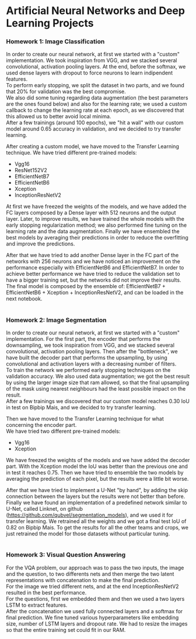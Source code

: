 
# Artificial Neural Networks and Deep Learning Projects

### Homework 1: Image Classification

In order to create our neural network, at first we started with a "custom" implementation. We took inspiration from VGG, and we stacked several convolutional, activation pooling layers. At the end, before the softmax, we used dense layers with dropout to force neurons to learn indipendent features.  
To perform early stopping, we split the dataset in two parts, and we found that 20% for validation was the best compromise.  
We also did some tuning regarding data augmentation (the best parameters are the ones found below) and also for the learning rate; we used a custom callback to change the learning rate at each epoch, as we discovered that this allowed us to better avoid local minima.  
After a few trainings (around 100 epochs), we "hit a wall" with our custom model around 0.65 accuracy in validation, and we decided to try transfer learning.

After creating a custom model, we have moved to the Transfer Learning technique. We have tried different pre-trained models:
* Vgg16
* ResNet152V2
* EfficientNetB7
* EfficientNetB6
* Xception
* InceptionResNetV2

At first we have freezed the weights of the models, and we have added the FC layers composed by a Dense layer with 512 neurons and the output layer. Later, to improve results, we have trained the whole models with the early stopping regularization method; we also performed fine tuning on the learning rate and the data augmentation. Finally we have ensembled the best models by averaging their predictions in order to reduce the overfitting and improve the predictions.

After that we have tried to add another Dense layer in the FC part of the networks with 256 neurons and we have noticed an improvement on the performance especially with EfficientNetB6 and EfficientNetB7. In order to achieve better performance we have tried to reduce the validation set to have a bigger training set, but the networks did not improve their results.  
The final model is composed by the ensemble of: EfficientNetB7 + EfficientNetB6 + Xception + InceptionResNetV2, and can be loaded in the next notebook.
#
### Homework 2: Image Segmentation

In order to create our neural network, at first we started with a "custom" implementation. For the first part, the encoder that performs the downsampling, we took inspiration from VGG, and we stacked several convolutional, activation pooling layers. Then after the "bottleneck", we have built the decoder part that performs the upsampling, by using convolutional and activation layers with a decreasing number of filters.  
To train the network we performed early stopping techniques on the validation accuracy. We also used data augmentation; we got the best result by using the larger image size that ram allowed, so that the final upsampling of the mask using nearest neighbours had the least possible impact on the result.  
After a few trainings we discovered that our custom model reaches 0.30 IoU in test on Bipbip Mais, and we decided to try transfer learning.

Then we have moved to the Transfer Learning technique for what concerning the encoder part.  
We have tried two different pre-trained models: 
- Vgg16
- Xception 

We have freezed the weights of the models and we have added the decoder part. With the Xception model the IoU was better than the previous one and in test it reaches 0.75. Then we have tried to ensemble the two models by averaging the prediction of each pixel, but the results were a little bit worse.

After that we have tried to implement a U-Net "by hand", by adding the skip connection between the layers but the results were not better than before.  
Finally we have found an implementation of a predefined network similar to U-Net, called Linknet, on github (https://github.com/qubvel/segmentation_models), and we used it for transfer learning. We retrained all the weights and we got a final test IoU of 0.82 on Bipbip Mais. To get the results for all the other teams and crops, we just retrained the model for those datasets without particular tuning.
#
### Homework 3: Visual Question Answering

For the VQA problem, our approach was to pass the two inputs, the image and the question, to two differents nets and then merge the two latent representations with concatenation to make the final prediction.  
For the image we tried different nets, and at the end InceptionResNetV2 resulted in the best performance.  
For the questions, first we embedded them and then we used a two layers LSTM to extract features.  
After the concatenation we used fully connected layers and a softmax for final prediction. We fine tuned various hyperparameters like embedding size, number of LSTM layers and dropout rate. We had to resize the images so that the entire training set could fit in our RAM.
